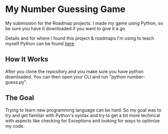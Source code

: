 # My Number Guessing Game
My submission for the Roadmap projects. I made my game using Python, so be sure you have it downloaded if you want to give it a go.

Details and for where I found this project & roadmaps I'm using to teach myself Python can be found [here](https://roadmap.sh/projects/number-guessing-game)

## How It Works
After you clone the repository and you make sure you have python downloaded.
You can then open your CLI and run "python number-guess.py".

## The Goal
Trying to learn new programming language can be hard. So my goal was to try and get familiar with Python's syntax and try to get a bit more techincal with aspects like checking for Exceptions and looking for ways to optimize my code.